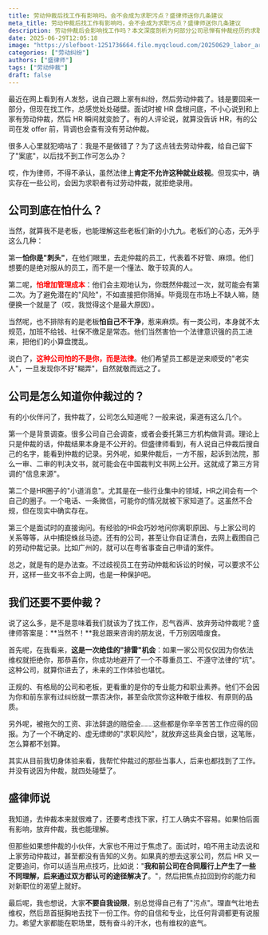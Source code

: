 ```yaml
---
title: 劳动仲裁后找工作有影响吗，会不会成为求职污点？盛律师送你几条建议
meta_title: 劳动仲裁后找工作有影响吗，会不会成为求职污点？盛律师送你几条建议
description: 劳动仲裁后会影响找工作吗？本文深度剖析为何部分公司忌惮有仲裁经历的求职者，并揭示其通过背景调查、HR圈子等渠道获取信息的方式。盛律师明确指出，维权不应因求职焦虑而放弃，这反而是筛选掉不规范公司的良机。文章提供面试时应对相关问题的实用话术，鼓励劳动者理性维权，用专业和自信打破潜在的就业歧视，别让"案底"的恐惧成为你放弃合法权益的枷锁。
date: 2025-06-29T12:05:18
image: "https://slefboot-1251736664.file.myqcloud.com/20250629_labor_arbitration_employment_cover.webp"
categories: ["劳动纠纷"]
authors: ["盛律师"]
tags: ["劳动仲裁"]
draft: false
---
```


最近在网上看到有人发愁，说自己跟上家有纠纷，然后劳动仲裁了。钱是要回来一部分，但现在找工作，总感觉处处碰壁。面试时被 HR 盘根问底，不小心说到和上家有劳动仲裁，然后 HR 瞬间就变脸了。有的人评论说，就算没告诉 HR，有的公司在发 offer 前，背调也会查有没有劳动仲裁。

很多人心里就犯嘀咕了：我是不是做错了？为了这点钱去劳动仲裁，给自己留下了"案底"，以后找不到工作可怎么办？

哎，作为律师，不得不承认，虽然法律上**肯定不允许这种就业歧视**。但现实中，确实存在一些公司，会因为求职者有过劳动仲裁，就拒绝录用。

## 公司到底在怕什么？

当然，就算我不是老板，也能理解这些老板们新的小九九。老板们的心态，无外乎这么几种：

第一**怕你是"刺头"**，在他们眼里，去走仲裁的员工，代表着不好管、麻烦。他们想要的是绝对服从的员工，而不是一个懂法、敢于较真的人。

第二呢，**<span style="color: red;">怕增加管理成本</span>**：他们会主观地认为，你既然仲裁过一次，就可能会有第二次。为了避免潜在的"风险"，不如直接把你筛掉。毕竟现在市场上不缺人嘛，随便换一个就是了（哎，我觉得这个是最大原因）。

当然呢，也不排除有的是老板**怕自己不干净**，惹来麻烦。有一类公司，本身就不太规范，加班不给钱、社保不缴足是常态。他们当然害怕一个法律意识强的员工进来，把他们的小算盘搅乱。

说白了，**<span style="color: red;">这种公司怕的不是你，而是法律</span>**。他们希望员工都是逆来顺受的"老实人"，一旦发现你不好"糊弄"，自然就敬而远之了。

## 公司是怎么知道你仲裁过的？

有的小伙伴问了，我仲裁了，公司怎么知道呢？一般来说，渠道有这么几个。

第一个是背景调查。很多公司自己会调查，或者会委托第三方机构做背调。理论上只是仲裁的话，仲裁结果本身是不公开的。但盛律师看到，有人说自己仲裁后搜自己的名字，能看到仲裁的记录。另外呢，如果仲裁后，一方不服，起诉到法院，那么一审、二审的判决文书，就可能会在中国裁判文书网上公开。这就成了第三方背调的"信息来源"。

第二个是HR圈子的"小道消息"。尤其是在一些行业集中的领域，HR之间会有一个自己的圈子。一个电话、一条微信，可能你的情况就被下家知道了。这虽然不合规，但在现实中确实存在。

第三个是面试时的直接询问。有经验的HR会巧妙地问你离职原因、与上家公司的关系等等，从中捕捉蛛丝马迹。还有的公司，甚至让你自证清白，去网上截图自己的劳动仲裁记录。比如广州的，就可以在粤省事查自己申请的案件。

总之，就是有的是办法查。不过歧视员工在劳动仲裁和诉讼的时候，可以要求不公开，这样一些文书不会上网，也是一种保护吧。

## 我们还要不要仲裁？

说了这么多，是不是意味着我们就该为了找工作，忍气吞声、放弃劳动仲裁呢？盛律师答案是：**当然不！**我总跟来咨询的朋友说，千万别因噎废食。

首先呢，在我看来，**这是一次绝佳的"排雷"机会**：如果一家公司仅仅因为你依法维权就拒绝你，那恭喜你，你成功地避开了一个不尊重员工、不遵守法律的"坑"。这种公司，就算你进去了，未来的工作体验也堪忧。

正规的、有格局的公司和老板，更看重的是你的专业能力和职业素养。他们不会因为你和前东家有过纠纷就一票否决你，甚至会欣赏你这种敢于维权、有原则的品质。

另外呢，被拖欠的工资、非法辞退的赔偿金……这些都是你辛辛苦苦工作应得的回报。为了一个不确定的、虚无缥缈的"求职风险"，就放弃这些真金白银，这笔账，怎么算都不划算。

其实从目前我切身体验来看，我帮忙仲裁过的那些当事人，后来也都找到了工作。并没有说因为仲裁，就四处碰壁了。

## 盛律师说

我知道，去仲裁本来就很难了，还要考虑找下家，打工人确实不容易。如果怕后面有影响，放弃仲裁，我也能理解。

但那些如果想仲裁的小伙伴，大家也不用过于焦虑了。面试时，咱不用主动去说和上家劳动仲裁过，甚至都没有告知的义务。如果真的想去这家公司，然后 HR 又一定要追问，你可以适当用点技巧，比如说："**我和前公司在合同履行上产生了一些不同理解，后来通过双方都认可的途径解决了**。"，然后把焦点拉回到你的能力和对新职位的渴望上就好。

最后呢，我也想说，大家**不要自我设限**，别总觉得自己有了"污点"。理直气壮地去维权，然后昂首挺胸地去找下一份工作。你的自信和专业，比任何背调都更有说服力。希望大家都能在职场里，既有奋斗的汗水，也有维权的底气。

